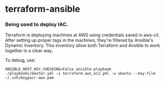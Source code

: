 # terraform-ansible

### Being used to deploy IAC.

Terraform is deploying machines at AWS using credentials saved in aws-cli. After setting up proper tags in the machines, they're filtered by Ansible's Dynamic Inventory. This inventory allow both Terraform and Ansible to work together in a clear way.

To debug, use: 
```
ANSIBLE_HOST_KEY_CHECKING=False ansible-playbook ./playbooks/master.yml -i terraform.aws_ec2.yml -u ubuntu --key-file ~/.ssh/keypair-aws.pem
```